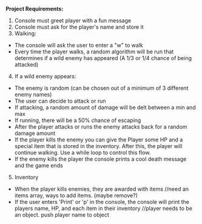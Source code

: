 **Project Requirements:**

1. Console must greet player with a fun message
2. Console must ask for the player's name and store it
3. Walking:
- The console will ask the user to enter a "w" to walk
- Every time the player walks, a random algorithm will be run that determines if a wild enemy has appeared (A 1/3 or 1/4 chance of being attacked)
4. If a wild enemy appears:
- The enemy is random (can be chosen out of a minimum of 3 different enemy names)
- The user can decide to attack or run
- If attacking, a random amount of damage will be delt between a min and max
- If running, there will be a 50% chance of escaping
- After the player attacks or runs the enemy attacks back for a random damage amount
- If the player kills the enemy you can give the Player some HP and a special item that is stored in the inventory. After this, the player will continue walking. Use a while loop to control this flow.
- If the enemy kills the player the console prints a cool death message and the game ends
5. Inventory
- When the player kills enemies, they are awarded with items
//need an items array, ways  to add items. (maybe remove?)
- If the user enters 'Print' or 'p' in the console, the console will print the players name, HP, and each item in their inventory
//player needs to be an object. push player name to object
